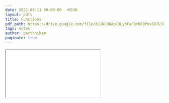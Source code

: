 ```yaml
---
date: 2021-09-11 00:00:00  +0530
layout: pdfs
title: Functions
pdf_path: https://drive.google.com/file/d/1NCHQApC3LyhFaFQrB8QPnx8OTL5qnG4N/preview?usp=sharing
tags: notes
author: parthnikam
paginate: true
---
```


<iframe class="embed-pdf" src="{{ page.pdf_path }}#toolbar=0" seamless="seamless" scrolling="no" style="overflow:hidden"></iframe>
